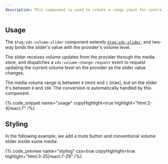 ```yaml
---
description: This component is used to create a range input for controlling the volume of media.
---
```


## Usage

The `$tag:vds-volume-slider` component extends [`$tag:vds-slider`](/docs/player/components/ui/slider/),
and two-way binds the slider's value with the provider's volume level.

The slider receives volume updates from the provider through the media store, and dispatches a
`vds-volume-change-request` event to request updating the current volume level on the provider as
the slider value changes.

The media volume range is between `0` (min) and `1` (max), but on the slider it's between `0` and
`100`. The conversion is automatically handled by this component.

{% code_snippet name="usage" copyHighlight=true highlight="html:2-4|react:7" /%}

## Styling

In the following example, we add a mute button and conventional volume slider inside some media:

{% code_preview name="styling" css=true copyHighlight=true highlight="html:3-25|react:7-29" /%}
